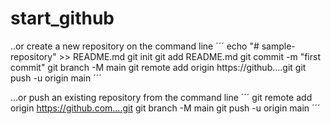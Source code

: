 # start_github

..or create a new repository on the command line
´´´
echo "# sample-repository" >> README.md
git init
git add README.md
git commit -m "first commit"
git branch -M main
git remote add origin https://github....git
git push -u origin main
´´´

...or push an existing repository from the command line
´´´
git remote add origin https://github.com....git
git branch -M main
git push -u origin main
´´´

